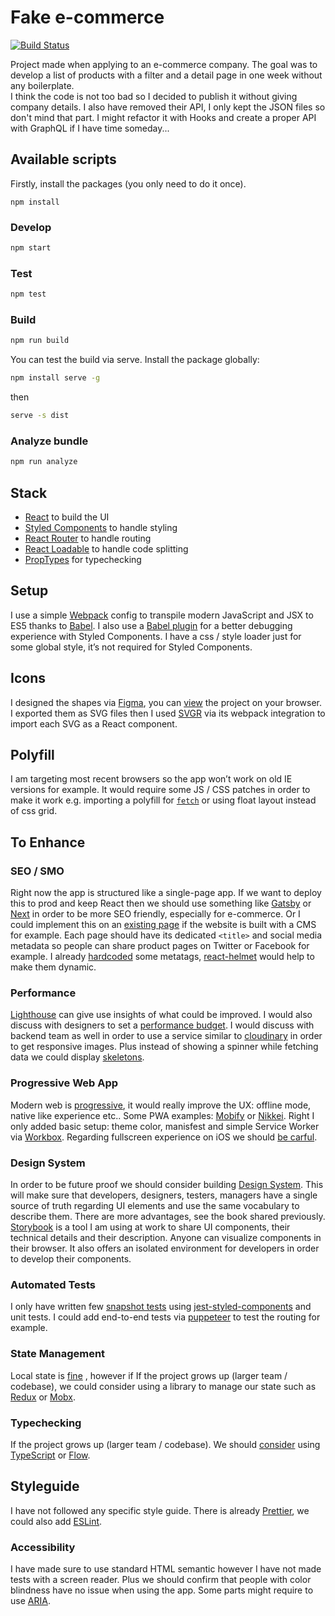 # Fake e-commerce

[![Build Status](https://travis-ci.com/sylvhama/fake-e-commerce.svg?branch=master)](https://travis-ci.com/sylvhama/fake-e-commerce)

Project made when applying to an e-commerce company. The goal was to develop a list of products with a filter and a detail page in one week without any boilerplate.  
I think the code is not too bad so I decided to publish it without giving company details. I also have removed their API, I only kept the JSON files so don't mind that part.
I might refactor it with Hooks and create a proper API with GraphQL if I have time someday...

## Available scripts

Firstly, install the packages (you only need to do it once).

```
npm install
```

### Develop

```sh
npm start
```

### Test

```sh
npm test
```

### Build

```sh
npm run build
```

You can test the build via serve.
Install the package globally:

```sh
npm install serve -g
```

then

```sh
serve -s dist
```

### Analyze bundle

```sh
npm run analyze
```

## Stack

-   [React](https://reactjs.org/) to build the UI
-   [Styled Components](https://www.styled-components.com/) to handle styling
-   [React Router](https://reacttraining.com/react-router/web/guides/philosophy) to handle routing
-   [React Loadable](https://github.com/jamiebuilds/react-loadable) to handle code splitting
-   [PropTypes](https://reactjs.org/docs/typechecking-with-proptypes.html) for typechecking

## Setup

I use a simple [Webpack](https://webpack.js.org/) config to transpile modern JavaScript and JSX to ES5 thanks to [Babel](https://babeljs.io/). I also use a [Babel plugin](https://www.styled-components.com/docs/tooling#babel-plugin) for a better debugging experience with Styled Components. I have a css / style loader just for some global style, it’s not required for Styled Components.

## Icons

I designed the shapes via [Figma](https://www.figma.com/), you can [view](https://www.figma.com/file/W5Ea6vKlusPm8ID6uOdAYac1/Mercari?node-id=0%3A1) the project on your browser. I exported them as SVG files then I used [SVGR](https://github.com/smooth-code/svgr) via its webpack integration to import each SVG as a React component.

## Polyfill

I am targeting most recent browsers so the app won’t work on old IE versions for example. It would require some JS / CSS patches in order to make it work e.g. importing a polyfill for [`fetch`](https://developer.mozilla.org/en-US/docs/Web/API/Fetch_API) or using float layout instead of css grid.

## To Enhance

### SEO / SMO

Right now the app is structured like a single-page app. If we want to deploy this to prod and keep React then we should use something like [Gatsby](https://www.gatsbyjs.org/) or [Next](https://github.com/zeit/next.js/) in order to be more SEO friendly, especially for e-commerce. Or I could implement this on an [existing page](https://reactjs.org/docs/add-react-to-a-website.html) if the website is built with a CMS for example.
Each page should have its dedicated `<title>` and social media metadata so people can share product pages on Twitter or Facebook for example. I already [hardcoded](https://realfavicongenerator.net/) some metatags, [react-helmet](https://github.com/nfl/react-helmet) would help to make them dynamic.

### Performance

[Lighthouse](https://developers.google.com/web/tools/lighthouse/) can give use insights of what could be improved. I would also discuss with designers to set a [performance budget](https://medium.com/@addyosmani/start-performance-budgeting-dabde04cf6a3).
I would discuss with backend team as well in order to use a service similar to [cloudinary](https://cloudinary.com/features/responsive_images) in order to get responsive images.
Plus instead of showing a spinner while fetching data we could display [skeletons](https://css-tricks.com/building-skeleton-screens-css-custom-properties/).

### Progressive Web App

Modern web is [progressive](https://developers.google.com/web/progressive-web-apps/), it would really improve the UX: offline mode, native like experience etc.. Some PWA examples: [Mobify](https://www.mobify.com/) or [Nikkei](https://twitter.com/kinu/status/994269652355137537). Right I only added basic setup: theme color, manisfest and simple Service Worker via [Workbox](https://developers.google.com/web/tools/workbox/). Regarding fullscreen experience on iOS we should [be carful](https://medium.com/@firt/dont-use-ios-web-app-meta-tag-irresponsibly-in-your-progressive-web-apps-85d70f4438cb).

### Design System

In order to be future proof we should consider building [Design System](http://atomicdesign.bradfrost.com/chapter-1/). This will make sure that developers, designers, testers, managers have a single source of truth regarding UI elements and use the same vocabulary to describe them. There are more advantages, see the book shared previously.
[Storybook](https://storybook.js.org/) is a tool I am using at work to share UI components, their technical details and their description. Anyone can visualize components in their browser. It also offers an isolated environment for developers in order to develop their components.

### Automated Tests

I only have written few [snapshot tests](https://jestjs.io/docs/en/snapshot-testing) using [jest-styled-components](https://github.com/styled-components/jest-styled-components) and unit tests. I could add end-to-end tests via [puppeteer](https://github.com/GoogleChrome/puppeteer) to test the routing for example.

### State Management

Local state is [fine](https://medium.com/@dan_abramov/you-might-not-need-redux-be46360cf367) , however if If the project grows up (larger team / codebase), we could consider using a library to manage our state such as [Redux](https://redux.js.org/) or [Mobx](https://mobx.js.org/).

### Typechecking

If the project grows up (larger team / codebase). We should [consider](https://medium.com/javascript-scene/you-might-not-need-typescript-or-static-types-aa7cb670a77b) using [TypeScript](http://www.typescriptlang.org/) or [Flow](https://flow.org/).

## Styleguide

I have not followed any specific style guide. There is already [Prettier](https://prettier.io/), we could also add [ESLint](https://eslint.org/).

### Accessibility

I have made sure to use standard HTML semantic however I have not made tests with a screen reader. Plus we should confirm that people with color blindness have no issue when using the app. Some parts might require to use [ARIA](https://developer.mozilla.org/en-US/docs/Web/Accessibility/ARIA).
